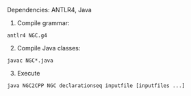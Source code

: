 Dependencies: ANTLR4, Java

1) Compile grammar:
```
antlr4 NGC.g4
```

2) Compile Java classes:
```
javac NGC*.java
```

3) Execute
```
java NGC2CPP NGC declarationseq inputfile [inputfiles ...]
```
